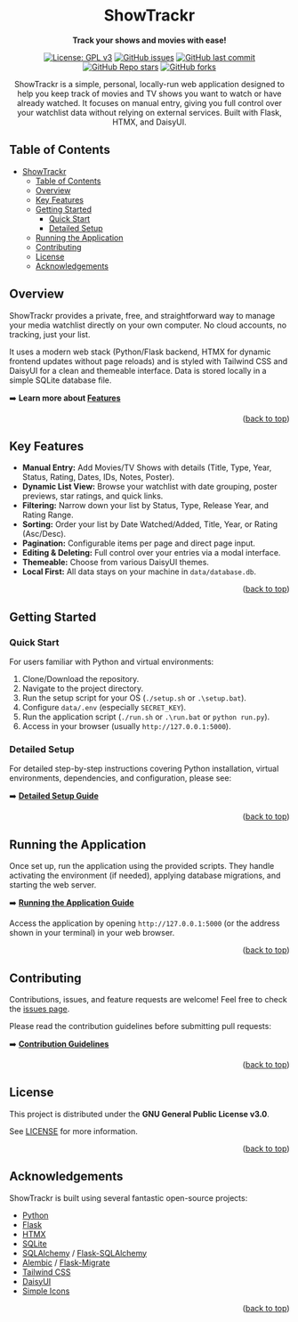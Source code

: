 <div align="center">

# ShowTrackr

**Track your shows and movies with ease!**

[![License: GPL v3](https://img.shields.io/github/license/Exonymos/showtrackr-web?color=brightgreen)](https://opensource.org/licenses/GPL-3.0)
[![GitHub issues](https://img.shields.io/github/issues/Exonymos/showtrackr-web)](https://github.com/Exonymos/showtrackr-web/issues)
[![GitHub last commit](https://img.shields.io/github/last-commit/Exonymos/showtrackr-web)](https://github.com/Exonymos/showtrackr-web/commits/main)
<br>
[![GitHub Repo stars](https://img.shields.io/github/stars/Exonymos/showtrackr-web?style=social)](https://github.com/Exonymos/showtrackr-web/stargazers)
[![GitHub forks](https://img.shields.io/github/forks/Exonymos/showtrackr-web?style=social)](https://github.com/Exonymos/showtrackr-web/network/members)

ShowTrackr is a simple, personal, locally-run web application designed to help you keep track of movies and TV shows you want to watch or have already watched. It focuses on manual entry, giving you full control over your watchlist data without relying on external services. Built with Flask, HTMX, and DaisyUI.

</div>

## Table of Contents

- [ShowTrackr](#showtrackr)
  - [Table of Contents](#table-of-contents)
  - [Overview](#overview)
  - [Key Features](#key-features)
  - [Getting Started](#getting-started)
    - [Quick Start](#quick-start)
    - [Detailed Setup](#detailed-setup)
  - [Running the Application](#running-the-application)
  - [Contributing](#contributing)
  - [License](#license)
  - [Acknowledgements](#acknowledgements)

## Overview

ShowTrackr provides a private, free, and straightforward way to manage your media watchlist directly on your own computer. No cloud accounts, no tracking, just your list.

It uses a modern web stack (Python/Flask backend, HTMX for dynamic frontend updates without page reloads) and is styled with Tailwind CSS and DaisyUI for a clean and themeable interface. Data is stored locally in a simple SQLite database file.

➡️ **Learn more about [Features](./docs/features.md)**

<p align="right">(<a href="#showtrackr">back to top</a>)</p>

## Key Features

- **Manual Entry:** Add Movies/TV Shows with details (Title, Type, Year, Status, Rating, Dates, IDs, Notes, Poster).
- **Dynamic List View:** Browse your watchlist with date grouping, poster previews, star ratings, and quick links.
- **Filtering:** Narrow down your list by Status, Type, Release Year, and Rating Range.
- **Sorting:** Order your list by Date Watched/Added, Title, Year, or Rating (Asc/Desc).
- **Pagination:** Configurable items per page and direct page input.
- **Editing & Deleting:** Full control over your entries via a modal interface.
- **Themeable:** Choose from various DaisyUI themes.
- **Local First:** All data stays on your machine in `data/database.db`.

<p align="right">(<a href="#showtrackr">back to top</a>)</p>

## Getting Started

### Quick Start

For users familiar with Python and virtual environments:

1.  Clone/Download the repository.
2.  Navigate to the project directory.
3.  Run the setup script for your OS (`./setup.sh` or `.\setup.bat`).
4.  Configure `data/.env` (especially `SECRET_KEY`).
5.  Run the application script (`./run.sh` or `.\run.bat` or `python run.py`).
6.  Access in your browser (usually `http://127.0.0.1:5000`).

### Detailed Setup

For detailed step-by-step instructions covering Python installation, virtual environments, dependencies, and configuration, please see:

➡️ **[Detailed Setup Guide](./docs/setup.md)**

<p align="right">(<a href="#showtrackr">back to top</a>)</p>

## Running the Application

Once set up, run the application using the provided scripts. They handle activating the environment (if needed), applying database migrations, and starting the web server.

➡️ **[Running the Application Guide](./docs/running.md)**

Access the application by opening `http://127.0.0.1:5000` (or the address shown in your terminal) in your web browser.

<p align="right">(<a href="#showtrackr">back to top</a>)</p>

## Contributing

Contributions, issues, and feature requests are welcome! Feel free to check the [issues page](https://github.com/Exonymos/showtrackr-web/issues).

Please read the contribution guidelines before submitting pull requests:

➡️ **[Contribution Guidelines](./CONTRIBUTING.md)**

<p align="right">(<a href="#showtrackr">back to top</a>)</p>

## License

This project is distributed under the **GNU General Public License v3.0**.

See [LICENSE](./LICENSE) for more information.

<p align="right">(<a href="#showtrackr">back to top</a>)</p>

## Acknowledgements

ShowTrackr is built using several fantastic open-source projects:

- [Python](https://www.python.org/)
- [Flask](https://flask.palletsprojects.com/)
- [HTMX](https://htmx.org/)
- [SQLite](https://www.sqlite.org/)
- [SQLAlchemy](https://sqlalchemy.org/) / [Flask-SQLAlchemy](https://flask-sqlalchemy.palletsprojects.com/)
- [Alembic](https://alembic.sqlalchemy.org/) / [Flask-Migrate](https://flask-migrate.readthedocs.io/)
- [Tailwind CSS](https://tailwindcss.com/)
- [DaisyUI](https://daisyui.com/)
- [Simple Icons](https://simpleicons.org/)

<p align="right">(<a href="#showtrackr">back to top</a>)</p>
